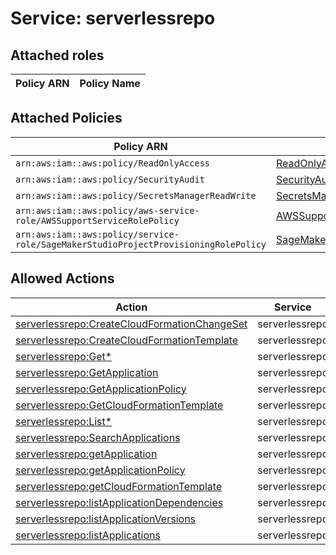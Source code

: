 # Service: serverlessrepo

## Attached roles

| Policy ARN | Policy Name |
|------------|-------------|
## Attached Policies

| Policy ARN | Policy Name |
|------------|-------------|
| `arn:aws:iam::aws:policy/ReadOnlyAccess` | [ReadOnlyAccess](../policies.md#readonlyaccess) |
| `arn:aws:iam::aws:policy/SecurityAudit` | [SecurityAudit](../policies.md#securityaudit) |
| `arn:aws:iam::aws:policy/SecretsManagerReadWrite` | [SecretsManagerReadWrite](../policies.md#secretsmanagerreadwrite) |
| `arn:aws:iam::aws:policy/aws-service-role/AWSSupportServiceRolePolicy` | [AWSSupportServiceRolePolicy](../policies.md#awssupportservicerolepolicy) |
| `arn:aws:iam::aws:policy/service-role/SageMakerStudioProjectProvisioningRolePolicy` | [SageMakerStudioProjectProvisioningRolePolicy](../policies.md#sagemakerstudioprojectprovisioningrolepolicy) |

## Allowed Actions

| Action | Service |
|--------|---------|
| [serverlessrepo:CreateCloudFormationChangeSet](../actions.md#serverlessrepo:createcloudformationchangeset) | serverlessrepo |
| [serverlessrepo:CreateCloudFormationTemplate](../actions.md#serverlessrepo:createcloudformationtemplate) | serverlessrepo |
| [serverlessrepo:Get*](../actions.md#serverlessrepo:getall) | serverlessrepo |
| [serverlessrepo:GetApplication](../actions.md#serverlessrepo:getapplication) | serverlessrepo |
| [serverlessrepo:GetApplicationPolicy](../actions.md#serverlessrepo:getapplicationpolicy) | serverlessrepo |
| [serverlessrepo:GetCloudFormationTemplate](../actions.md#serverlessrepo:getcloudformationtemplate) | serverlessrepo |
| [serverlessrepo:List*](../actions.md#serverlessrepo:listall) | serverlessrepo |
| [serverlessrepo:SearchApplications](../actions.md#serverlessrepo:searchapplications) | serverlessrepo |
| [serverlessrepo:getApplication](../actions.md#serverlessrepo:getapplication) | serverlessrepo |
| [serverlessrepo:getApplicationPolicy](../actions.md#serverlessrepo:getapplicationpolicy) | serverlessrepo |
| [serverlessrepo:getCloudFormationTemplate](../actions.md#serverlessrepo:getcloudformationtemplate) | serverlessrepo |
| [serverlessrepo:listApplicationDependencies](../actions.md#serverlessrepo:listapplicationdependencies) | serverlessrepo |
| [serverlessrepo:listApplicationVersions](../actions.md#serverlessrepo:listapplicationversions) | serverlessrepo |
| [serverlessrepo:listApplications](../actions.md#serverlessrepo:listapplications) | serverlessrepo |